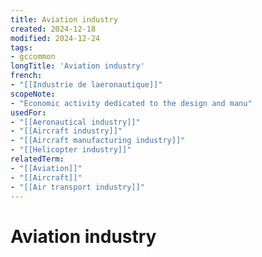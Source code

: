 ```yaml
---
title: Aviation industry
created: 2024-12-18
modified: 2024-12-24
tags:
- gccommon
longTitle: 'Aviation industry'
french:
- "[[Industrie de laeronautique]]"
scopeNote:
- "Economic activity dedicated to the design and manu"
usedFor:
- "[[Aeronautical industry]]"
- "[[Aircraft industry]]"
- "[[Aircraft manufacturing industry]]"
- "[[Helicopter industry]]"
relatedTerm:
- "[[Aviation]]"
- "[[Aircraft]]"
- "[[Air transport industry]]"
---
```

# Aviation industry
